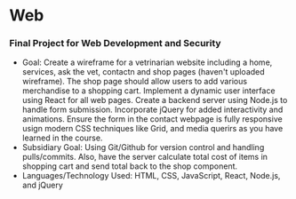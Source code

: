 # Web

### Final Project for Web Development and Security
  - Goal: Create a wireframe for a vetrinarian website including a home, services, ask the vet, contactn and shop pages (haven't uploaded wireframe). The shop page should allow users to add various merchandise to a shopping cart. Implement a dynamic user interface using React for all web pages. Create a backend server using Node.js to handle form submission. Incorporate jQuery for added interactivity and animations. Ensure the form in the contact webpage is fully responsive usign modern CSS techniques like Grid, and media querirs as you have learned in the course.
  - Subsidiary Goal: Using Git/Github for version control and handling pulls/commits. Also, have the server calculate total cost of items in shopping cart and send total back to the shop component.
  - Languages/Technology Used: HTML, CSS, JavaScript, React, Node.js, and jQuery
